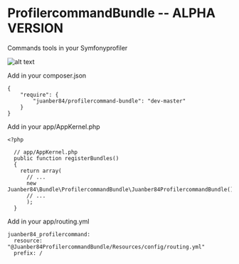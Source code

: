 ProfilercommandBundle -- ALPHA VERSION
======================================

Commands tools in your Symfonyprofiler

![alt text](http://juanber84.pusku.com/recursos/pantallazo.png "ProfilercommandBundle")

Add in your composer.json

    {
        "require": {
            "juanber84/profilercommand-bundle": "dev-master"
        }
    }

Add in your app/AppKernel.php

    <?php

      // app/AppKernel.php
      public function registerBundles()
      {
        return array(
          // ...
          new Juanber84\Bundle\ProfilercommandBundle\Juanber84ProfilercommandBundle(),
          // ...
          );
      }

Add in your app/routing.yml

    juanber84_profilercommand:
      resource: "@Juanber84ProfilercommandBundle/Resources/config/routing.yml"
      prefix: /

